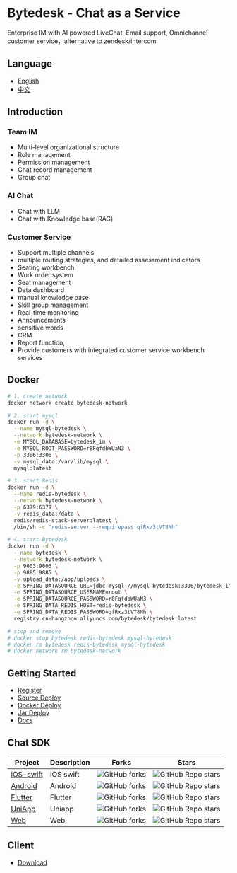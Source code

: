 <!--
 * @Author: jackning 270580156@qq.com
 * @Date: 2024-06-05 09:43:27
 * @LastEditors: jackning 270580156@qq.com
 * @LastEditTime: 2025-01-02 15:14:53
 * @Description: bytedesk.com https://github.com/Bytedesk/bytedesk
 *   Please be aware of the BSL license restrictions before installing Bytedesk IM – 
 *  selling, reselling, or hosting Bytedesk IM as a service is a breach of the terms and automatically terminates your rights under the license. 
 *  仅支持企业内部员工自用，严禁私自用于销售、二次销售或者部署SaaS方式销售 
 *  Business Source License 1.1: https://github.com/Bytedesk/bytedesk/blob/main/LICENSE 
 *  contact: 270580156@qq.com 
 *  联系：270580156@qq.com
 * Copyright (c) 2024 by bytedesk.com, All Rights Reserved. 
-->
# Bytedesk - Chat as a Service

Enterprise IM with AI powered LiveChat, Email support, Omnichannel customer service，alternative to zendesk/intercom

## Language

- [English](./README.md)
- [中文](./README.zh.md)

## Introduction

### Team IM

- Multi-level organizational structure
- Role management
- Permission management
- Chat record management
- Group chat

### AI Chat

- Chat with LLM
- Chat with Knowledge base(RAG)

### Customer Service

- Support multiple channels
- multiple routing strategies, and detailed assessment indicators
- Seating workbench
- Work order system
- Seat management
- Data dashboard
- manual knowledge base
- Skill group management
- Real-time monitoring
- Announcements
- sensitive words
- CRM
- Report function,
- Provide customers with integrated customer service workbench services

## Docker

```bash
# 1. create network
docker network create bytedesk-network

# 2. start mysql
docker run -d \
  --name mysql-bytedesk \
  --network bytedesk-network \
  -e MYSQL_DATABASE=bytedesk_im \
  -e MYSQL_ROOT_PASSWORD=r8FqfdbWUaN3 \
  -p 3306:3306 \
  -v mysql_data:/var/lib/mysql \
  mysql:latest

# 3. start Redis
docker run -d \
  --name redis-bytedesk \
  --network bytedesk-network \
  -p 6379:6379 \
  -v redis_data:/data \
  redis/redis-stack-server:latest \
  /bin/sh -c "redis-server --requirepass qfRxz3tVT8Nh"

# 4. start Bytedesk
docker run -d \
  --name bytedesk \
  --network bytedesk-network \
  -p 9003:9003 \
  -p 9885:9885 \
  -v upload_data:/app/uploads \
  -e SPRING_DATASOURCE_URL=jdbc:mysql://mysql-bytedesk:3306/bytedesk_im \
  -e SPRING_DATASOURCE_USERNAME=root \
  -e SPRING_DATASOURCE_PASSWORD=r8FqfdbWUaN3 \
  -e SPRING_DATA_REDIS_HOST=redis-bytedesk \
  -e SPRING_DATA_REDIS_PASSWORD=qfRxz3tVT8Nh \
  registry.cn-hangzhou.aliyuncs.com/bytedesk/bytedesk:latest

# stop and remove
# docker stop bytedesk redis-bytedesk mysql-bytedesk
# docker rm bytedesk redis-bytedesk mysql-bytedesk
# docker network rm bytedesk-network
```

## Getting Started

- [Register](https://www.weiyuai.cn/admin/)
- [Source Deploy](https://www.weiyuai.cn/docs/zh-CN/docs/deploy/source)
- [Docker Deploy](https://www.weiyuai.cn/docs/zh-CN/docs/deploy/docker)
- [Jar Deploy](https://www.weiyuai.cn/docs/zh-CN/docs/deploy/jar)
- [Docs](https://www.weiyuai.cn/docs/)

<!-- ## Preview

### Admin

| team | service | ai |
| :----------: | :----------: | :----------: |
| <img src="./images/admin/team.png" width="250"> | <img src="./images/admin/service.png" width="250"> | <img src="./images/admin/ai.png" width="250"> |

## [Desktop](https://github.com/Bytedesk/bytedesk-desktop)

| login | chat | contact | setting |
| :----------: | :----------: | :----------: | :----------: |
| <img src="./images/pc/login2.png" width="100"><img src="./images/pc/switch.png" width="100"> | <img src="./images/pc/chat.png" width="250"> | <img src="./images/pc/contact.png" width="250"> | <img src="./images/pc/setting.png" width="250"> |

| chat-ai | chat-cs | chat-userinfo |
| :----------: | :----------: | :----------: |
| <img src="./images/pc/chat-ai.png" width="250">| <img src="./images/pc/chat-cs.png" width="250"> | <img src="./images/pc/chat-userinfo.png" width="250"> | -->

<!-- ## [Mobile](https://github.com/Bytedesk/bytedesk-mobile)

- [github](https://github.com/Bytedesk/bytedesk-mobile) -->

<!-- ## [Web Chat](https://github.com/bytedesk/bytedesk-react)

- [github](https://github.com/Bytedesk/bytedesk-react) -->

<!-- | custom button color |  custom button left | custom button margin | custom iframe margin |
| :----------: | :----------: | :----------:  | :----------: |
| <img src="./images/visitor-web/button-color.png" width="250"> | <img src="./images/visitor-web/button-left.png" width="250"> | <img src="./images/visitor-web/button-margin.png" width="250"> | <img src="./images/visitor-web/iframe-margin.png" width="250"> |

| custom iframe width |  chat full window | chat iframe window | chat embed window |
| :----------: | :----------: | :----------:  | :----------: |
| <img src="./images/visitor-web/iframe-width.png" width="250"> | <img src="./images/visitor-web/chat-full.png" width="250"> | <img src="./images/visitor-web/chat-iframe.png" width="250"> | <img src="./images/visitor-web/chat-embed.png" width="250"> | -->

## Chat SDK

| Project     | Description           | Forks          | Stars             |
|-------------|-----------------------|----------------|-------------------|
| [iOS-swift](https://github.com/bytedesk/bytedesk-swift) | iOS swift  | ![GitHub forks](https://img.shields.io/github/forks/bytedesk/bytedesk-swift) | ![GitHub Repo stars](https://img.shields.io/github/stars/Bytedesk/bytedesk-swift)                 |
| [Android](https://github.com/bytedesk/bytedesk-android) | Android | ![GitHub forks](https://img.shields.io/github/forks/bytedesk/bytedesk-android) | ![GitHub Repo stars](https://img.shields.io/github/stars/bytedesk/bytedesk-android)  |
| [Flutter](https://github.com/bytedesk/bytedesk-flutter) | Flutter | ![GitHub forks](https://img.shields.io/github/forks/bytedesk/bytedesk-flutter)| ![GitHub Repo stars](https://img.shields.io/github/stars/bytedesk/bytedesk-flutter) |
| [UniApp](https://github.com/bytedesk/bytedesk-uniapp) | Uniapp | ![GitHub forks](https://img.shields.io/github/forks/bytedesk/bytedesk-uniapp) | ![GitHub Repo stars](https://img.shields.io/github/stars/bytedesk/bytedesk-uniapp) |
| [Web](https://github.com/bytedesk/bytedesk-web) | Web | ![GitHub forks](https://img.shields.io/github/forks/bytedesk/bytedesk-web) | ![GitHub Repo stars](https://img.shields.io/github/stars/bytedesk/bytedesk-web) |

## Client

- [Download](https://www.weiyuai.cn/download.html)
<!-- - [Windows](https://www.weiyuai.cn/download.html) -->
<!-- - [Mac](https://www.weiyuai.cn/download.html) -->
<!-- - [Linux](https://www.weiyuai.cn/download.html) -->
<!-- - [Android](https://www.weiyuai.cn/download.html) -->
<!-- - [IOS](https://www.weiyuai.cn/download.html) -->

<!-- ## Dev Stack -->
<!-- - [sofaboot](https://github.com/sofastack/sofa-boot/blob/master/README_ZH.md) for im server -->
<!-- - [springboot-3.x for im server](https://github.com/Bytedesk/bytedesk) -->
<!-- - [python for ai](https://github.com/Bytedesk/bytedesk-ai) -->
<!-- - [react for web](https://github.com/Bytedesk/bytedesk-react) -->
<!-- - [flutter for ios&android](https://github.com/Bytedesk/bytedesk-mobile) -->
<!-- - [electron for windows&mac&linux](https://github.com/Bytedesk/bytedesk-desktop) -->

<!-- ## Contact -->

<!-- - [Email](mailto:270580156@qq.com) -->
<!-- - [Wechat](./images/wechat.png) -->
<!-- - 微语技术支持群：
- <img src="./images/wechat_group.jpg" width="200">
- 如群二维码过期，请添加微信，备注: 微语
- <img src="./images/wechat.png" width="100">
- 服务号
- <img src="./images/wechat_mp.jpg" width="100">
- 订阅号
- <img src="./images/wechatai_mp.jpg" width="100"> -->

<!-- ## License -->
<!-- - support business usage -->
<!-- - must not remove trademark && logo info -->
<!-- - selling, reselling, or hosting Bytedesk IM as a service is a breach of the terms and automatically terminates your rights under the license. -->
<!-- - 仅支持企业内部员工自用，销售、二次销售或者部署SaaS方式销售需要获得授权，请勿用于非法用途。 -->